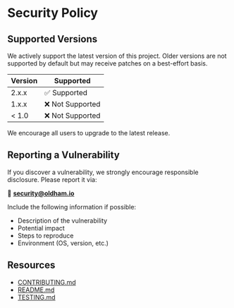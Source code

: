 # Security Policy

## Supported Versions

We actively support the latest version of this project. Older versions are not supported by default but may receive patches on a best-effort basis.

| Version | Supported        |
| ------- | ---------------- |
| 2.x.x   | ✅ Supported      |
| 1.x.x   | ❌ Not Supported  |
| < 1.0   | ❌ Not Supported  |

We encourage all users to upgrade to the latest release.

## Reporting a Vulnerability

If you discover a vulnerability, we strongly encourage responsible disclosure. Please report it via:

📧 **security@oldham.io**

Include the following information if possible:
- Description of the vulnerability
- Potential impact
- Steps to reproduce
- Environment (OS, version, etc.)

## Resources

- [CONTRIBUTING.md](./CONTRIBUTING.md)
- [README.md](./README.md)
- [TESTING.md](./TESTING.md)
